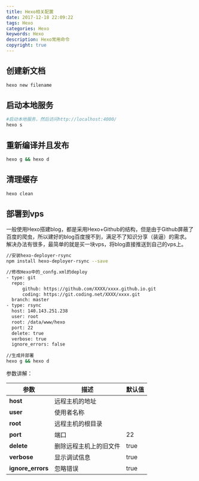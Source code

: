 ```yaml
---
title: Hexo相关配置
date: 2017-12-18 22:09:22
tags: Hexo
categories: Hexo
keywords: Hexo
description: Hexo常用命令
copyright: true
---
```


## 创建新文档

```bash
hexo new filename
```

## 启动本地服务

```bash
#启动本地服务，然后访问http://localhost:4000/
hexo s
```

## 重新编译并且发布

```bash
hexo g && hexo d
```

## 清理缓存

```bash
hexo clean
```

## 部署到vps

一般使用Hexo搭建blog，都是采用Hexo+Github的结构，但是由于Github屏蔽了百度的爬虫，所以建好的blog百度搜不到，满足不了知识分享（装逼）的需求。解决办法有很多，最简单的就是买一块vps，将blog直接推送到自己的vps上。

```bash
//安装hexo-deployer-rsync
npm install hexo-deployer-rsync --save

//修改Hexo中的_confg.xml的deploy
- type: git
  repo:
      github: https://github.com/XXXX/xxxx.github.io.git 
      coding: https://git.coding.net/XXXX/xxxx.git
  branch: master
- type: rsync
  host: 140.143.251.238
  user: root
  root: /data/www/hexo
  port: 22
  delete: true
  verbose: true
  ignore_errors: false
  
//生成并部署
hexo g && hexo d
```

参数讲解：

| 参数                | 描述          | 默认值  |
| ----------------- | ----------- | ---- |
| **host**          | 远程主机的地址     |      |
| **user**          | 使用者名称       |      |
| **root**          | 远程主机的根目录    |      |
| **port**          | 端口          | 22   |
| **delete**        | 删除远程主机上的旧文件 | true |
| **verbose**       | 显示调试信息      | true |
| **ignore_errors** | 忽略错误        | true |

